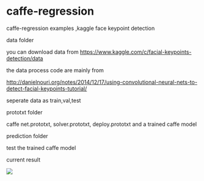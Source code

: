 # caffe-regression
caffe-regression examples ,kaggle face keypoint detection 

data folder

you can download data from https://www.kaggle.com/c/facial-keypoints-detection/data

the data process code are mainly from

http://danielnouri.org/notes/2014/12/17/using-convolutional-neural-nets-to-detect-facial-keypoints-tutorial/

seperate data as train,val,test



prototxt folder

caffe net.prototxt, solver.prototxt, deploy.prototxt and a trained caffe model



prediction folder

test the trained caffe model

current result

![](predict_result.png)

